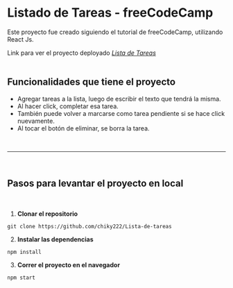 # Listado de Tareas - freeCodeCamp

Este proyecto fue creado siguiendo el tutorial de freeCodeCamp, utilizando React Js.

Link para ver el proyecto deployado
_[Lista de Tareas](https://tareas-freecodecamp.netlify.app/)_
<br>
<br>


## Funcionalidades que tiene el proyecto

- Agregar tareas a la lista, luego de escribir el texto que tendrá la misma.
- Al hacer click, completar esa tarea.
- También puede volver a marcarse como tarea pendiente si se hace click nuevamente.
- Al tocar el botón de eliminar, se borra la tarea.
<br>
<hr>
<br>

## Pasos para levantar el proyecto en local
<br>

1.  **Clonar el repositorio**

```
git clone https://github.com/chiky222/Lista-de-tareas
```

2. **Instalar las dependencias**

```
npm install
```

3. **Correr el proyecto en el navegador**

```
npm start
```
